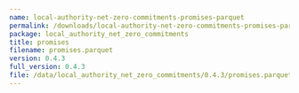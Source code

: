 ```yaml
---
name: local-authority-net-zero-commitments-promises-parquet
permalink: /downloads/local-authority-net-zero-commitments-promises-parquet/0_4_3
package: local_authority_net_zero_commitments
title: promises
filename: promises.parquet
version: 0.4.3
full_version: 0.4.3
file: /data/local_authority_net_zero_commitments/0.4.3/promises.parquet
---
```

